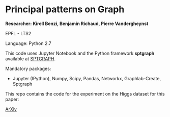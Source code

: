 # Principal patterns on Graph

**Researcher: Kirell Benzi, Benjamin Richaud, Pierre Vandergheynst**

EPFL - LTS2


Language: Python 2.7


This code uses Jupyter Notebook and the Python framework **sptgraph** available at [SPTGRAPH](https://github.com/kikohs/sptgraph).


Mandatory packages:

- Jupyter (IPython), Numpy, Scipy, Pandas, Networkx, Graphlab-Create, Sptgraph


This repo contains the code for the experiment on the Higgs dataset for this paper:

[ArXiv]()
